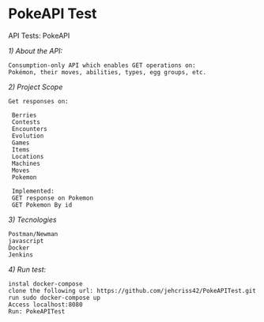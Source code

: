 # PokeAPI Test

API Tests:​ PokeAPI

*1) About the API:*
   
    Consumption-only API which enables GET operations on: 
    Pokémon, their moves, abilities, types, egg groups, etc.

 *2) Project Scope*
 
    Get responses on:

     Berries
     Contests
     Encounters
     Evolution
     Games
     Items
     Locations
     Machines
     Moves
     Pokemon

     Implemented:
     GET response on Pokemon
     GET Pokemon By id

 *3) Tecnologies*

    Postman/Newman
    javascript
    Docker
    Jenkins

*4) Run test:*

    instal docker-compose
    clone the following url: https://github.com/jehcriss42/PokeAPITest.git
    run sudo docker-compose up
    Access localhost:8080
    Run: PokeAPITest

